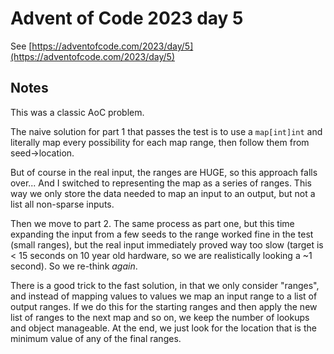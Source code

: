 # Advent of Code 2023 day 5

See [https://adventofcode.com/2023/day/5](https://adventofcode.com/2023/day/5)

## Notes

This was a classic AoC problem.

The naive solution for part 1 that passes the test is to use a `map[int]int` and literally map every possibility for each map range, then follow them from seed->location.

But of course in the real input, the ranges are HUGE, so this approach falls over... And I switched to representing the map as a series of ranges. This way we only store the data needed to map an input to an output, but not a list all non-sparse inputs. 

Then we move to part 2. The same process as part one, but this time expanding the input from a few seeds to the range worked fine in the test (small ranges), but the real input immediately proved way too slow (target is < 15 seconds on 10 year old hardware, so we are realistically looking a ~1 second). So we re-think _again_.

There is a good trick to the fast solution, in that we only consider "ranges", and instead of mapping values to values we map an input range to a list of output ranges. If we do this for the starting ranges and then apply the new list of ranges to the next map and so on, we keep the number of lookups and object manageable.
At the end, we just look for the location that is the minimum value of any of the final ranges.